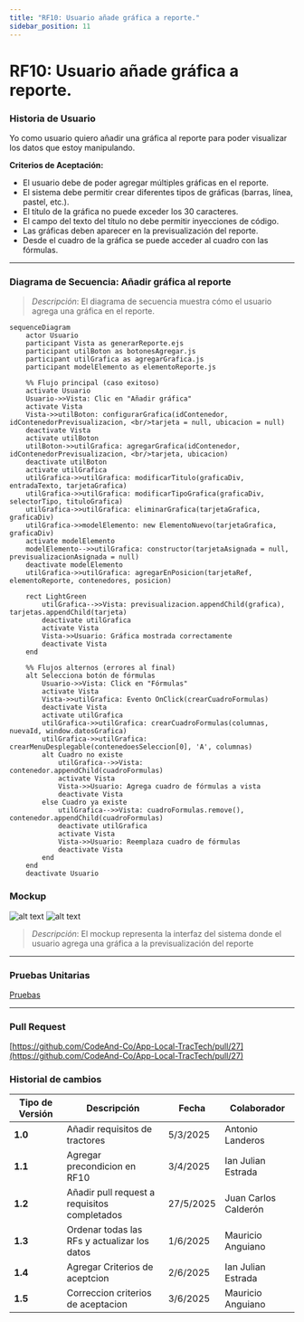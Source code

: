 ```yaml
---
title: "RF10: Usuario añade gráfica a reporte."  
sidebar_position: 11
---
```


# RF10: Usuario añade gráfica a reporte.

### Historia de Usuario

Yo como usuario quiero añadir una gráfica al reporte para poder visualizar los datos que estoy manipulando.

**Criterios de Aceptación:**
- El usuario debe de poder agregar múltiples gráficas en el reporte.
- El sistema debe permitir crear diferentes tipos de gráficas (barras, línea, pastel, etc.).
- El título de la gráfica no puede exceder los 30 caracteres.
- El campo del texto del título no debe permitir inyecciones de código.
- Las gráficas deben aparecer en la previsualización del reporte.
- Desde el cuadro de la gráfica se puede acceder al cuadro con las fórmulas.

---

### Diagrama de Secuencia: Añadir gráfica al reporte

> *Descripción*: El diagrama de secuencia muestra cómo el usuario agrega una gráfica en el reporte.

```mermaid
sequenceDiagram
    actor Usuario
    participant Vista as generarReporte.ejs
    participant utilBoton as botonesAgregar.js
    participant utilGrafica as agregarGrafica.js
    participant modelElemento as elementoReporte.js

    %% Flujo principal (caso exitoso)
    activate Usuario
    Usuario->>Vista: Clic en "Añadir gráfica"
    activate Vista
    Vista->>utilBoton: configurarGrafica(idContenedor, idContenedorPrevisualizacion, <br/>tarjeta = null, ubicacion = null)
    deactivate Vista
    activate utilBoton
    utilBoton->>utilGrafica: agregarGrafica(idContenedor, idContenedorPrevisualizacion, <br/>tarjeta, ubicacion)
    deactivate utilBoton
    activate utilGrafica
    utilGrafica->>utilGrafica: modificarTitulo(graficaDiv, entradaTexto, tarjetaGrafica)
    utilGrafica->>utilGrafica: modificarTipoGrafica(graficaDiv, selectorTipo, tituloGrafica)
    utilGrafica->>utilGrafica: eliminarGrafica(tarjetaGrafica, graficaDiv)
    utilGrafica->>modelElemento: new ElementoNuevo(tarjetaGrafica, graficaDiv)
    activate modelElemento
    modelElemento-->>utilGrafica: constructor(tarjetaAsignada = null, previsualizacionAsignada = null)
    deactivate modelElemento
    utilGrafica->>utilGrafica: agregarEnPosicion(tarjetaRef, elementoReporte, contenedores, posicion)

    rect LightGreen
        utilGrafica-->>Vista: previsualizacion.appendChild(grafica), tarjetas.appendChild(tarjeta)
        deactivate utilGrafica
        activate Vista
        Vista->>Usuario: Gráfica mostrada correctamente
        deactivate Vista
    end

    %% Flujos alternos (errores al final)
    alt Selecciona botón de fórmulas
        Usuario->>Vista: Click en "Fórmulas"
        activate Vista
        Vista->>utilGrafica: Evento OnClick(crearCuadroFormulas)
        deactivate Vista
        activate utilGrafica
        utilGrafica->>utilGrafica: crearCuadroFormulas(columnas, nuevaId, window.datosGrafica)
        utilGrafica->>utilGrafica: crearMenuDesplegable(contenedoesSeleccion[0], 'A', columnas)
        alt Cuadro no existe
            utilGrafica-->>Vista: contenedor.appendChild(cuadroFormulas)
            activate Vista
            Vista->>Usuario: Agrega cuadro de fórmulas a vista
            deactivate Vista
        else Cuadro ya existe
            utilGrafica-->>Vista: cuadroFormulas.remove(), contenedor.appendChild(cuadroFormulas)
            deactivate utilGrafica
            activate Vista
            Vista->>Usuario: Reemplaza cuadro de fórmulas
            deactivate Vista
        end
    end
    deactivate Usuario
```

### Mockup

![alt text](./mockups/MockupAnálisis.jpg)
![alt text](./mockups/MockupAnálisis2.jpg)

> *Descripción*: El mockup representa la interfaz del sistema donde el usuario agrega una gráfica a la previsualización del reporte

--- 

### Pruebas Unitarias 
[Pruebas](https://docs.google.com/spreadsheets/d/1W-JW32dTsfI22-Yl5LydMhiu-oXHH_xo3hWvK6FHeLw/edit?gid=188694510#gid=188694510)

---

### Pull Request
[https://github.com/CodeAnd-Co/App-Local-TracTech/pull/27](https://github.com/CodeAnd-Co/App-Local-TracTech/pull/27)

### Historial de cambios

| **Tipo de Versión** | **Descripción**                            | **Fecha** | **Colaborador**         |
| ------------------- | ------------------------------------------ | --------- | ----------------------- |
| **1.0**             |  Añadir requisitos de tractores            | 5/3/2025  | Antonio Landeros           |
| **1.1**             |  Agregar precondicion en RF10 | 3/4/2025  | Ian Julian Estrada|
| **1.2**             |  Añadir pull request a requisitos completados | 27/5/2025  | Juan Carlos Calderón|
| **1.3**             |  Ordenar todas las RFs y actualizar los datos | 1/6/2025  | Mauricio Anguiano|
| **1.4**             |  Agregar Criterios de aceptcion | 2/6/2025  | Ian Julian Estrada|
| **1.5**             |  Correccion criterios de aceptacion | 3/6/2025  | Mauricio Anguiano|
